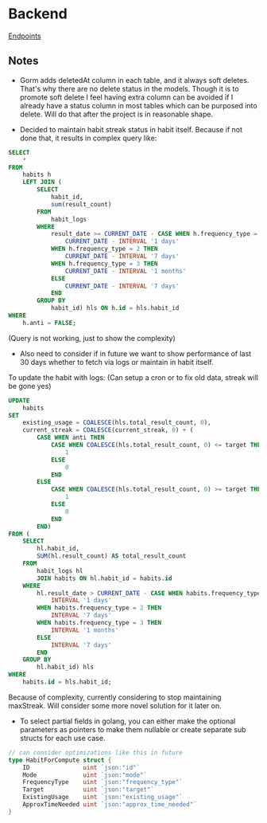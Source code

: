 # Backend

[Endpoints](https://galactic-escape-804413.postman.co/workspace/Stumble~8b18c535-4c33-4445-9f41-3fd645691d7d/collection/20124508-30a6e9dc-c460-473e-a0c3-e2fc2c5e066d?action=share&creator=20124508&active-environment=26183107-3fa6a988-04b0-403c-8575-7ec046deff9c)

## Notes

- Gorm adds deletedAt column in each table, and it always soft deletes. That's why there are no delete status in the models. Though it is to promote soft delete I feel having extra column can be avoided if I already have a status column in most tables which can be purposed into delete. Will do that after the project is in reasonable shape.

- Decided to maintain habit streak status in habit itself. Because if not done that, it results in complex query like:
```sql
SELECT
	*
FROM
	habits h
	LEFT JOIN (
		SELECT
			habit_id,
			sum(result_count)
		FROM
			habit_logs
		WHERE
			result_date >= CURRENT_DATE - CASE WHEN h.frequency_type = 1 THEN
				CURRENT_DATE - INTERVAL '1 days'
			WHEN h.frequency_type = 2 THEN
				CURRENT_DATE - INTERVAL '7 days'
			WHEN h.frequency_type = 3 THEN
				CURRENT_DATE - INTERVAL '1 months'
			ELSE
				CURRENT_DATE - INTERVAL '7 days'
			END
		GROUP BY
			habit_id) hls ON h.id = hls.habit_id
WHERE
	h.anti = FALSE;
```
(Query is not working, just to show the complexity)

- Also need to consider if in future we want to show performance of last 30 days whether to fetch via logs or maintain in habit itself.

To update the habit with logs:
(Can setup a cron or to fix old data, streak will be gone yes)

```sql
UPDATE
	habits
SET
	existing_usage = COALESCE(hls.total_result_count, 0),
	current_streak = COALESCE(current_streak, 0) + (
		CASE WHEN anti THEN
			CASE WHEN COALESCE(hls.total_result_count, 0) <= target THEN
				1
			ELSE
				0
			END
		ELSE
			CASE WHEN COALESCE(hls.total_result_count, 0) >= target THEN
				1
			ELSE
				0
			END
		END)
FROM (
	SELECT
		hl.habit_id,
		SUM(hl.result_count) AS total_result_count
	FROM
		habit_logs hl
		JOIN habits ON hl.habit_id = habits.id
	WHERE
		hl.result_date > CURRENT_DATE - CASE WHEN habits.frequency_type = 1 THEN
			INTERVAL '1 days'
		WHEN habits.frequency_type = 2 THEN
			INTERVAL '7 days'
		WHEN habits.frequency_type = 3 THEN
			INTERVAL '1 months'
		ELSE
			INTERVAL '7 days'
		END
	GROUP BY
		hl.habit_id) hls
WHERE
	habits.id = hls.habit_id;
```

Because of complexity, currently considering to stop maintaining maxStreak. Will consider some more novel solution for it later on.

- To select partial fields in golang, you can either make the optional parameters as pointers to make them nullable or create separate sub structs for each use case.
```go
// can consider optimizations like this in future
type HabitForCompute struct {
	ID               uint `json:"id"`
	Mode             uint `json:"mode"`
	FrequencyType    uint `json:"frequency_type"`
	Target           uint `json:"target"`
	ExistingUsage    uint `json:"existing_usage"`
	ApproxTimeNeeded uint `json:"approx_time_needed"`
}
```